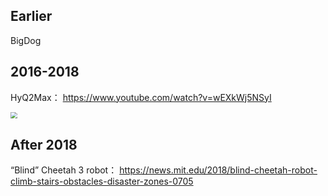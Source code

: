 ## Earlier

BigDog

## 2016-2018

HyQ2Max：
https://www.youtube.com/watch?v=wEXkWj5NSyI

<img src="./repo/HyQ2Max.png" style="zoom:67%;" />

## After 2018

“Blind” Cheetah 3 robot：
https://news.mit.edu/2018/blind-cheetah-robot-climb-stairs-obstacles-disaster-zones-0705